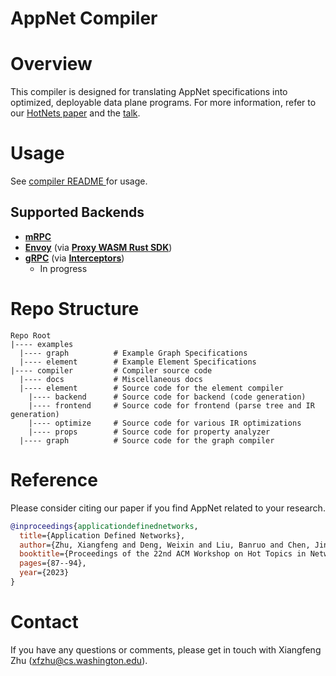 # AppNet Compiler

# Overview

This compiler is designed for translating AppNet specifications into optimized, deployable data plane programs. For more information, refer to our [HotNets paper](https://xzhu27.me/papers/adn-hotnets2023.pdf) and the [talk](https://www.youtube.com/watch?v=hJobLIq1Bmk).

# Usage
See [compiler README ](./compiler/README.md) for usage.

## Supported Backends

- [**mRPC**](https://github.com/phoenix-dataplane/phoenix) 
- [**Envoy**](https://www.envoyproxy.io/) (via [**Proxy WASM Rust SDK**](https://github.com/proxy-wasm/proxy-wasm-rust-sdk))
- [**gRPC**](https://github.com/grpc/grpc-go) (via [**Interceptors**](https://github.com/grpc-ecosystem/go-grpc-middleware))
    - In progress

# Repo Structure
```
Repo Root
|---- examples   
  |---- graph          # Example Graph Specifications
  |---- element        # Example Element Specifications
|---- compiler         # Compiler source code
  |---- docs           # Miscellaneous docs
  |---- element        # Source code for the element compiler
    |---- backend      # Source code for backend (code generation)
    |---- frontend     # Source code for frontend (parse tree and IR generation)
    |---- optimize     # Source code for various IR optimizations
    |---- props        # Source code for property analyzer
  |---- graph          # Source code for the graph compiler
```

# Reference
Please consider citing our paper if you find AppNet related to your research.
```bibtex
@inproceedings{applicationdefinednetworks,
  title={Application Defined Networks},
  author={Zhu, Xiangfeng and Deng, Weixin and Liu, Banruo and Chen, Jingrong and Wu, Yongji and Anderson, Thomas and Krishnamurthy, Arvind and Mahajan, Ratul and Zhuo, Danyang},
  booktitle={Proceedings of the 22nd ACM Workshop on Hot Topics in Networks},
  pages={87--94},
  year={2023}
}
```


# Contact

If you have any questions or comments, please get in touch with Xiangfeng Zhu (xfzhu@cs.washington.edu).
